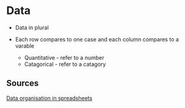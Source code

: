 
# Data 

- Data in plural 

- Each row compares to one case and each column compares to a varable 
    - Quantitative - refer to a number 
    - Catagorical - refer to a catagory 




## Sources 

[Data organisation in spreadsheets](https://www.tandfonline.com/doi/full/10.1080/00031305.2017.1375989)